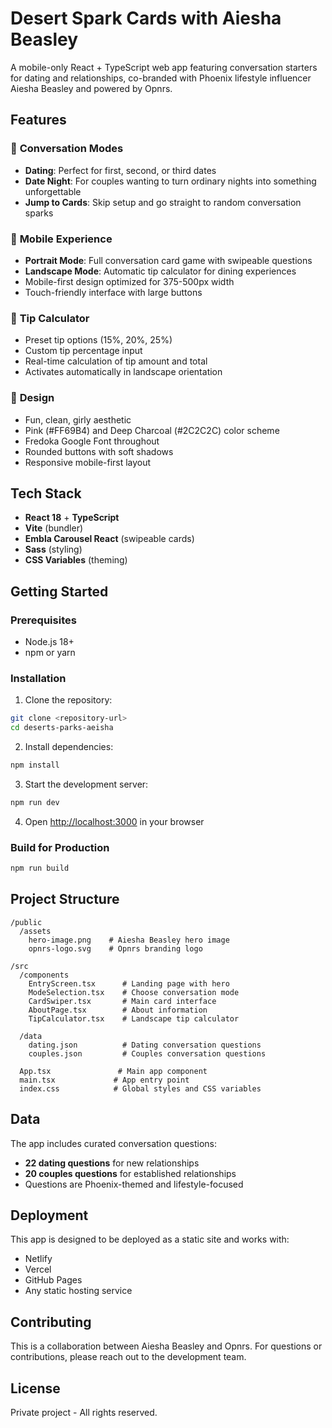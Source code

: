 # Desert Spark Cards with Aiesha Beasley

A mobile-only React + TypeScript web app featuring conversation starters for dating and relationships, co-branded with Phoenix lifestyle influencer Aiesha Beasley and powered by Opnrs.

## Features

### 🎯 **Conversation Modes**
- **Dating**: Perfect for first, second, or third dates
- **Date Night**: For couples wanting to turn ordinary nights into something unforgettable  
- **Jump to Cards**: Skip setup and go straight to random conversation sparks

### 📱 **Mobile Experience**
- **Portrait Mode**: Full conversation card game with swipeable questions
- **Landscape Mode**: Automatic tip calculator for dining experiences
- Mobile-first design optimized for 375-500px width
- Touch-friendly interface with large buttons

### 🧮 **Tip Calculator**
- Preset tip options (15%, 20%, 25%)
- Custom tip percentage input
- Real-time calculation of tip amount and total
- Activates automatically in landscape orientation

### 🎨 **Design**
- Fun, clean, girly aesthetic
- Pink (#FF69B4) and Deep Charcoal (#2C2C2C) color scheme
- Fredoka Google Font throughout
- Rounded buttons with soft shadows
- Responsive mobile-first layout

## Tech Stack

- **React 18** + **TypeScript**
- **Vite** (bundler)
- **Embla Carousel React** (swipeable cards)
- **Sass** (styling)
- **CSS Variables** (theming)

## Getting Started

### Prerequisites
- Node.js 18+ 
- npm or yarn

### Installation

1. Clone the repository:
```bash
git clone <repository-url>
cd deserts-parks-aeisha
```

2. Install dependencies:
```bash
npm install
```

3. Start the development server:
```bash
npm run dev
```

4. Open [http://localhost:3000](http://localhost:3000) in your browser

### Build for Production

```bash
npm run build
```

## Project Structure

```
/public
  /assets
    hero-image.png    # Aiesha Beasley hero image
    opnrs-logo.svg    # Opnrs branding logo

/src
  /components
    EntryScreen.tsx      # Landing page with hero
    ModeSelection.tsx    # Choose conversation mode
    CardSwiper.tsx       # Main card interface
    AboutPage.tsx        # About information
    TipCalculator.tsx    # Landscape tip calculator

  /data
    dating.json          # Dating conversation questions
    couples.json         # Couples conversation questions

  App.tsx               # Main app component
  main.tsx             # App entry point
  index.css            # Global styles and CSS variables
```

## Data

The app includes curated conversation questions:
- **22 dating questions** for new relationships
- **20 couples questions** for established relationships
- Questions are Phoenix-themed and lifestyle-focused

## Deployment

This app is designed to be deployed as a static site and works with:
- Netlify
- Vercel
- GitHub Pages
- Any static hosting service

## Contributing

This is a collaboration between Aiesha Beasley and Opnrs. For questions or contributions, please reach out to the development team.

## License

Private project - All rights reserved.
